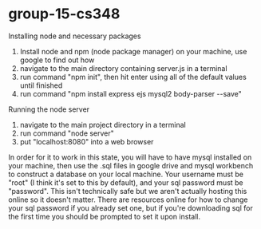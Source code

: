 # group-15-cs348

Installing node and necessary packages
1. Install node and npm (node package manager) on your machine, use google to find out how
2. navigate to the main directory containing server.js in a terminal
3. run command "npm init", then hit enter using all of the default values until finished
4. run command "npm install express ejs mysql2 body-parser --save"

Running the node server
1. navigate to the main project directory in a terminal
2. run command "node server"
3. put "localhost:8080" into a web browser

In order for it to work in this state, you will have to have mysql installed on your machine, then use the .sql files in google drive and mysql workbench to construct a database on your local machine. Your username must be "root" (I think it's set to this by default), and your sql password must be "password". This isn't technically safe but we aren't actually hosting this online so it doesn't matter. There are resources online for how to change your sql password if you already set one, but if you're downloading sql for the first time you should be prompted to set it upon install.
